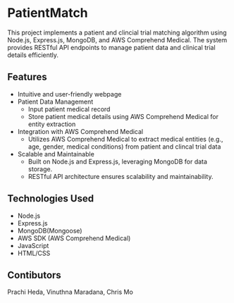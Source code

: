 # PatientMatch

This project implements a patient and clincial trial matching algorithm using  Node.js, Express.js, MongoDB, and AWS Comprehend Medical. The system provides RESTful API endpoints to manage patient data and clinical trial details efficiently.

## Features
* Intuitive and user-friendly webpage
* Patient Data Management
  * Input patient medical record
  * Store patient medical details using AWS Comprehend Medical for entity extraction
* Integration with AWS Comprehend Medical
  * Utilizes AWS Comprehend Medical to extract medical entities (e.g., age, gender, medical conditions) from patient and clincal trial data
* Scalable and Maintainable
  * Built on Node.js and Express.js, leveraging MongoDB for data storage.
  * RESTful API architecture ensures scalability and maintainability.
 
## Technologies Used
* Node.js
* Express.js
* MongoDB(Mongoose)
* AWS SDK (AWS Comprehend Medical)
* JavaScript
* HTML/CSS

## Contibutors 
Prachi Heda, Vinuthna Maradana, Chris Mo
